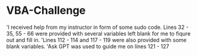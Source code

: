 # VBA-Challenge
'I received help from my instructor in form of some sudo code. Lines 32 - 35, 55 - 66 were provided with several variables left blank for me to fiqure out and fill in.
'Lines 112 - 114 and 117 - 119 were also provided with some blank variables.
'Ask GPT was used to guide me on lines 121 - 127
